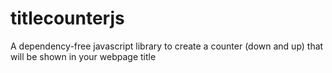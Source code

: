 titlecounterjs
==============

A dependency-free javascript library to create a counter (down and up) that will be shown in your webpage title
